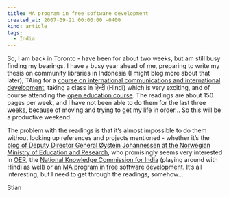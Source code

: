 ```yaml
---
title: MA program in free software development
created_at: 2007-09-21 00:00:00 -0400
kind: article
tags:
  - India
---
```


So, I am back in Toronto - have been for about two weeks, but am still
busy finding my bearings. I have a busy year ahead of me, preparing to
write my thesis on community libraries in Indonesia (I might blog more
about that later), TAing for a [course on international communications
and international
development](http://www.utsc.utoronto.ca/~chan/istb01), taking a class
in हिन्दी (Hindi) which is very exciting, and of course attending the
[open education
course](http://opencontent.org/wiki/index.php?title=Intro_Open_Ed_Syllabus).
The readings are about 150 pages per week, and I have not been able to
do them for the last three weeks, because of moving and trying to get my
life in order… So this will be a productive weekend.

The problem with the readings is that it’s almost impossible to do them
without looking up references and projects mentioned - whether it’s the
[blog of Deputy Director General Øystein Johannessen at the Norwegian
Ministry of Education and Research](http://oysteinj.typepad.com/), who
promisingly seems very interested in
[OER](http://en.wikipedia.org/wiki/Open_educational_resources), the
[National Knowledge Commission for
India](http://knowledgecommission.gov.in/) (playing around with Hindi as
well) or an [MA program in free software
development](http://oss2005.case.unibz.it/Papers/OES/EK3.pdf). It’s all
interesting, but I need to get through the readings, somehow…

Stian
